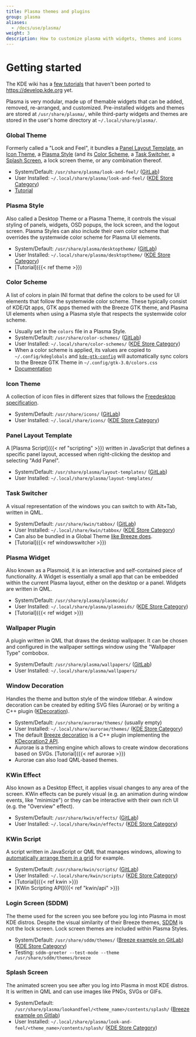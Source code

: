 ```yaml
---
title: Plasma themes and plugins
group: plasma
aliases:
  - /docs/use/plasma/
weight: 3
description: How to customize plasma with widgets, themes and icons
---
```


# Getting started

The KDE wiki has a [few tutorials](https://techbase.kde.org/Development/Tutorials/Plasma5) that haven't been ported to https://develop.kde.org yet.

Plasma is very modular, made up of themable widgets that can be added, removed, re-arranged, and customized. Pre-installed widgets and themes are stored at `/usr/share/plasma/`, while third-party widgets and themes are stored in the user's home directory at `~/.local/share/plasma/`.

### **Global Theme**

Formerly called a "Look and Feel", it bundles a [Panel Layout Template](\_index.md#panel-layout-template), an [Icon Theme](\_index.md#icon-theme), a [Plasma Style](\_index.md#plasma-style) (and its [Color Scheme](\_index.md#color-scheme), a [Task Switcher](\_index.md#task-switcher), a [Splash Screen](\_index.md#splash-screen), a lock screen theme, or any combination thereof.

* System/Default: `/usr/share/plasma/look-and-feel/` ([GitLab](https://invent.kde.org/plasma/plasma-workspace/-/tree/master/lookandfeel))
* User Installed: `~/.local/share/plasma/look-and-feel/` ([KDE Store Category](https://store.kde.org/browse/cat/121/order/latest/))
* [Tutorial](https://userbase.kde.org/Plasma/Create\_a\_Global\_Theme\_Package)

### **Plasma Style**

Also called a Desktop Theme or a Plasma Theme, it controls the visual styling of panels, widgets, OSD popups, the lock screen, and the logout screen. Plasma Styles can also include their own color scheme that overrides the systemwide color scheme for Plasma UI elements.

* System/Default: `/usr/share/plasma/desktoptheme/` ([GitLab](https://invent.kde.org/frameworks/plasma-framework/-/tree/master/src/desktoptheme))
* User Installed: `~/.local/share/plasma/desktoptheme/` ([KDE Store Category](https://store.kde.org/browse/cat/104/order/latest/))
* \[Tutorial]\(\{{< ref theme >\}})

### **Color Scheme**

A list of colors in plain INI format that define the colors to be used for UI elements that follow the systemwide color scheme. These typically consist of KDE/Qt apps, GTK apps themed with the Breeze GTK theme, and Plasma UI elements when using a Plasma style that respects the systemwide color scheme.

* Usually set in the `colors` file in a Plasma Style.
* System/Default: `/usr/share/color-schemes/` ([GitLab](https://invent.kde.org/plasma/breeze/-/tree/master/colors))
* User Installed: `~/.local/share/color-schemes/` ([KDE Store Category](https://store.kde.org/browse/cat/112/order/latest/))
* When a color scheme is applied, its values are copied to `~/.config/kdeglobals` and [`kde-gtk-config`](https://invent.kde.org/plasma/kde-gtk-config) will automatically sync colors to the Breeze GTK Theme in `~/.config/gtk-3.0/colors.css`
* [Documentation](https://docs.kde.org/stable5/en/plasma-workspace/kcontrol/colors/index.html)

### **Icon Theme**

A collection of icon files in different sizes that follows the [Freedesktop specification](https://specifications.freedesktop.org/icon-theme-spec/icon-theme-spec-latest.html).

* System/Default: `/usr/share/icons/` ([GitLab](https://invent.kde.org/frameworks/breeze-icons))
* User Installed: `~/.local/share/icons/` ([KDE Store Category](https://store.kde.org/browse/cat/132/order/latest/))

### **Panel Layout Template**

A \[Plasma Script]\(\{{< ref "scripting" >\}}) written in JavaScript that defines a specific panel layout, accessed when right-clicking the desktop and selecting "Add Panel".

* System/Default: `/usr/share/plasma/layout-templates/` ([GitLab](https://invent.kde.org/plasma/plasma-desktop/-/tree/master/layout-templates))
* User Installed: `~/.local/share/plasma/layout-templates/`

### **Task Switcher**

A visual representation of the windows you can switch to with Alt+Tab, written in QML.

* System/Default: `/usr/share/kwin/tabbox/` ([GitLab](https://invent.kde.org/plasma/kdeplasma-addons/-/tree/master/windowswitchers))
* User Installed: `~/.local/share/kwin/tabbox/` ([KDE Store Category](https://store.kde.org/browse/cat/211/order/latest/))
* Can also be bundled in a Global Theme [like Breeze does](https://invent.kde.org/plasma/plasma-workspace/-/blob/master/lookandfeel/contents/windowswitcher/WindowSwitcher.qml).
* \[Tutorial]\(\{{< ref windowswitcher >\}})

### **Plasma Widget**

Also known as a Plasmoid, it is an interactive and self-contained piece of functionality. A Widget is essentially a small app that can be embedded within the current Plasma layout, either on the desktop or a panel. Widgets are written in QML.

* System/Default: `/usr/share/plasma/plasmoids/`
* User Installed: `~/.local/share/plasma/plasmoids/` ([KDE Store Category](https://store.kde.org/browse/cat/418/order/latest/))
* \[Tutorial]\(\{{< ref widget >\}})

### **Wallpaper Plugin**

A plugin written in QML that draws the desktop wallpaper. It can be chosen and configured in the wallpaper settings window using the "Wallpaper Type" combobox.

* System/Default: `/usr/share/plasma/wallpapers/` ([GitLab](https://invent.kde.org/plasma/plasma-workspace/-/tree/master/wallpapers))
* User Installed: `~/.local/share/plasma/wallpapers/`

### **Window Decoration**

Handles the theme and button style of the window titlebar. A window decoration can be created by editing SVG files (Aurorae) or by writing a C++ plugin ([KDecoration](docs:kdecoration2)).

* System/Default: `/usr/share/aurorae/themes/` (usually empty)
* User Installed: `~/.local/share/aurorae/themes/` ([KDE Store Category](https://store.kde.org/browse/cat/114/order/latest/))
* The default [Breeze decoration](https://invent.kde.org/plasma/breeze/-/tree/master/kdecoration) is a C++ plugin implementing the [KDecoration2 API](docs:kdecoration2).
* Aurorae is a theming engine which allows to create window decorations based on SVGs. \[Tutorial]\(\{{< ref aurorae >\}})
* Aurorae can also load QML-based themes.

### **KWin Effect**

Also known as a Desktop Effect, it applies visual changes to any area of the screen. KWin effects can be purely visual (e.g. an animation during window events, like "minimize") or they can be interactive with their own rich UI (e.g. the "Overview" effect).

* System/Default: `/usr/share/kwin/effects/` ([GitLab](https://invent.kde.org/plasma/kwin/-/tree/master/src/effects))
* User Installed: `~/.local/share/kwin/effects/` ([KDE Store Category](https://store.kde.org/browse/cat/209/order/latest/))

### **KWin Script**

A script written in JavaScript or QML that manages windows, allowing to [automatically arrange them in a grid](https://store.kde.org/p/1281790/) for example.

* System/Default: `/usr/share/kwin/scripts/` ([GitLab](https://invent.kde.org/plasma/kwin/-/tree/master/src/scripts))
* User Installed: `~/.local/share/kwin/scripts/` ([KDE Store Category](https://store.kde.org/browse/cat/210/order/latest/))
* \[Tutorial]\(\{{< ref kwin >\}})
* \[KWin Scripting API]\(\{{< ref "kwin/api" >\}})

### **Login Screen (SDDM)**

The theme used for the screen you see before you log into Plasma in most KDE distros. Despite the visual similarity of their Breeze themes, [SDDM](https://github.com/sddm/sddm) is not the lock screen. Lock screen themes are included within Plasma Styles.

* System/Default: `/usr/share/sddm/themes/` ([Breeze example on GitLab](https://invent.kde.org/plasma/plasma-workspace/-/tree/master/sddm-theme)) ([KDE Store Category](https://store.kde.org/browse?cat=101\&ord=latest))
* Testing: `sddm-greeter --test-mode --theme /usr/share/sddm/themes/breeze`

### **Splash Screen**

The animated screen you see after you log into Plasma in most KDE distros. It is written in QML and can use images like PNGs, SVGs or GIFs.

* System/Default: `/usr/share/plasma/lookandfeel/<theme_name>/contents/splash/` ([Breeze example on Gitlab](https://invent.kde.org/plasma/plasma-workspace/-/tree/master/lookandfeel/org.kde.breeze/contents/splash))
* User Installed: `~/.local/share/plasma/look-and-feel/<theme_name>/contents/splash/` ([KDE Store Category](https://store.kde.org/browse?cat=488\&ord=latest))
